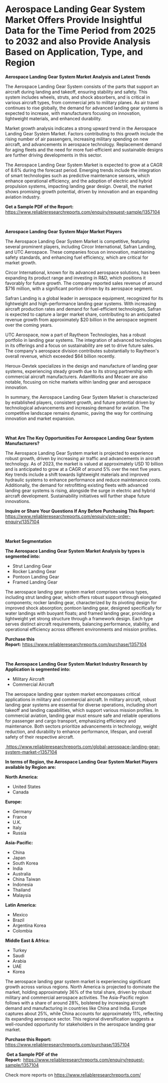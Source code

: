 <p><h1>Aerospace Landing Gear System Market Offers Provide Insightful Data for the Time Period from 2025 to 2032 and also Provide Analysis Based on Application, Type, and Region</h1></p><p><strong>Aerospace Landing Gear System Market Analysis and Latest Trends</strong></p>
<p><p>The Aerospace Landing Gear System consists of the parts that support an aircraft during landing and takeoff, ensuring stability and safety. This system includes wheels, struts, and shock absorbers, and is critical in various aircraft types, from commercial jets to military planes. As air travel continues to rise globally, the demand for advanced landing gear systems is expected to increase, with manufacturers focusing on innovation, lightweight materials, and enhanced durability.</p><p>Market growth analysis indicates a strong upward trend in the Aerospace Landing Gear System Market. Factors contributing to this growth include the rising number of air passengers, increasing military spending on new aircraft, and advancements in aerospace technology. Replacement demand for aging fleets and the need for more fuel-efficient and sustainable designs are further driving developments in this sector.</p><p>The Aerospace Landing Gear System Market is expected to grow at a CAGR of 8.6% during the forecast period. Emerging trends include the integration of smart technologies such as predictive maintenance sensors, which enhance operational efficiency, and the adoption of electric and hybrid propulsion systems, impacting landing gear design. Overall, the market shows promising growth potential, driven by innovation and an expanding aviation industry.</p></p>
<p><strong>Get a Sample PDF of the Report:&nbsp;</strong> <a href="https://www.reliableresearchreports.com/enquiry/request-sample/1357104?utm_campaign=2286&utm_medium=2&utm_source=Github&utm_content=ia&utm_term=11042025&utm_id=aerospace-landing-gear-system">https://www.reliableresearchreports.com/enquiry/request-sample/1357104</a></p>
<p>&nbsp;</p>
<p><strong>Aerospace Landing Gear System Major Market Players</strong></p>
<p><p>The Aerospace Landing Gear System Market is competitive, featuring several prominent players, including Circor International, Safran Landing, and UTC Aerospace. These companies focus on innovation, maintaining safety standards, and enhancing fuel efficiency, which are critical for market growth.</p><p>Circor International, known for its advanced aerospace solutions, has been expanding its product range and investing in R&D, which positions it favorably for future growth. The company reported sales revenue of around $716 million, with a significant portion driven by its aerospace segment. </p><p>Safran Landing is a global leader in aerospace equipment, recognized for its lightweight and high-performance landing gear systems. With increasing aircraft production rates and demand for fuel-efficient technologies, Safran is expected to capture a larger market share, contributing to an anticipated revenue growth from approximately $20 billion in the aerospace segment over the coming years.</p><p>UTC Aerospace, now a part of Raytheon Technologies, has a robust portfolio in landing gear systems. The integration of advanced technologies in its offerings and a focus on sustainability are set to drive future sales. The company's aerospace division contributes substantially to Raytheon's overall revenue, which exceeded $64 billion recently.</p><p>Heroux-Devtek specializes in the design and manufacture of landing gear systems, experiencing steady growth due to its strong partnership with commercial aircraft manufacturers. AdamWorks and Mecaer are also notable, focusing on niche markets within landing gear and aerospace innovation.</p><p>In summary, the Aerospace Landing Gear System Market is characterized by established players, consistent growth, and future potential driven by technological advancements and increasing demand for aviation. The competitive landscape remains dynamic, paving the way for continuing innovation and market expansion.</p></p>
<p>&nbsp;</p>
<p><strong>What Are The Key Opportunities For Aerospace Landing Gear System Manufacturers?</strong></p>
<p><p>The Aerospace Landing Gear System market is projected to experience robust growth, driven by increasing air traffic and advancements in aircraft technology. As of 2023, the market is valued at approximately USD 10 billion and is anticipated to grow at a CAGR of around 5% over the next five years. Key trends include a shift towards lightweight materials and improved hydraulic systems to enhance performance and reduce maintenance costs. Additionally, the demand for retrofitting existing fleets with advanced landing gear systems is rising, alongside the surge in electric and hybrid aircraft development. Sustainability initiatives will further shape future innovations.</p></p>
<p><strong>Inquire or Share Your Questions If Any Before Purchasing This Report:</strong> <a href="https://www.reliableresearchreports.com/enquiry/pre-order-enquiry/1357104?utm_campaign=2286&utm_medium=2&utm_source=Github&utm_content=ia&utm_term=11042025&utm_id=aerospace-landing-gear-system">https://www.reliableresearchreports.com/enquiry/pre-order-enquiry/1357104</a></p>
<p>&nbsp;</p>
<p><strong>Market Segmentation</strong></p>
<p><strong>The Aerospace Landing Gear System Market Analysis by types is segmented into:</strong></p>
<p><ul><li>Strut Landing Gear</li><li>Rocker Landing Gear</li><li>Pontoon Landing Gear</li><li>Framed Landing Gear</li></ul></p>
<p><p>The aerospace landing gear system market comprises various types, including strut landing gear, which offers robust support through elongated components; rocker landing gear, characterized by its pivoting design for improved shock absorption; pontoon landing gear, designed specifically for water landings with buoyant floats; and framed landing gear, providing a lightweight yet strong structure through a framework design. Each type serves distinct aircraft requirements, balancing performance, stability, and operational efficiency across different environments and mission profiles.</p></p>
<p><strong>Purchase this Report:&nbsp;</strong><a href="https://www.reliableresearchreports.com/purchase/1357104?utm_campaign=2286&utm_medium=2&utm_source=Github&utm_content=ia&utm_term=11042025&utm_id=aerospace-landing-gear-system">https://www.reliableresearchreports.com/purchase/1357104</a></p>
<p>&nbsp;</p>
<p><strong>The Aerospace Landing Gear System Market Industry Research by Application is segmented into:</strong></p>
<p><ul><li>Military Aircraft</li><li>Commercial Aircraft</li></ul></p>
<p><p>The aerospace landing gear system market encompasses critical applications in military and commercial aircraft. In military aircraft, robust landing gear systems are essential for diverse operations, including short takeoff and landing capabilities, which support various mission profiles. In commercial aviation, landing gear must ensure safe and reliable operations for passenger and cargo transport, emphasizing efficiency and maintenance. Both sectors prioritize advancements in technology, weight reduction, and durability to enhance performance, lifespan, and overall safety of their respective aircraft.</p></p>
<p><a href="https://www.reliableresearchreports.com/global-aerospace-landing-gear-system-market-r1357104?utm_campaign=2286&utm_medium=2&utm_source=Github&utm_content=ia&utm_term=11042025&utm_id=aerospace-landing-gear-system">&nbsp;https://www.reliableresearchreports.com/global-aerospace-landing-gear-system-market-r1357104</a></p>
<p><strong>In terms of Region, the Aerospace Landing Gear System Market Players available by Region are:</strong></p>
<p>
    <p> <strong> North America: </strong>
        <ul>
            <li>United States</li>
            <li>Canada</li>
        </ul>
        </p> 
    <p> <strong> Europe: </strong>
        <ul>
            <li>Germany</li>
            <li>France</li>
            <li>U.K.</li>
            <li>Italy</li>
            <li>Russia</li>
        </ul>
        </p> 
    <p> <strong> Asia-Pacific: </strong>
        <ul>
            <li>China</li>
            <li>Japan</li>
            <li>South Korea</li>
            <li>India</li>
            <li>Australia</li>
            <li>China Taiwan</li>
            <li>Indonesia</li>
            <li>Thailand</li>
            <li>Malaysia</li>
        </ul>
        </p> 
    <p> <strong> Latin America: </strong>
        <ul>
            <li>Mexico</li>
            <li>Brazil</li>
            <li>Argentina Korea</li>
            <li>Colombia</li>
        </ul>
        </p> 
    <p> <strong> Middle East & Africa: </strong>
        <ul>
            <li>Turkey</li>
            <li>Saudi</li>
            <li>Arabia</li>
            <li>UAE</li>
            <li>Korea</li>
        </ul>
    </p>
    </p>
<p><p>The aerospace landing gear system market is experiencing significant growth across various regions. North America is projected to dominate the market, holding approximately 36% of the total share, driven by robust military and commercial aerospace activities. The Asia-Pacific region follows with a share of around 28%, bolstered by increasing aircraft demand and manufacturing in countries like China and India. Europe captures about 25%, while China accounts for approximately 11%, reflecting its expanding aerospace sector. This regional diversification suggests a well-rounded opportunity for stakeholders in the aerospace landing gear market.</p></p>
<p><strong>Purchase this Report: </strong><a href="https://www.reliableresearchreports.com/purchase/1357104?utm_campaign=2286&utm_medium=2&utm_source=Github&utm_content=ia&utm_term=11042025&utm_id=aerospace-landing-gear-system">https://www.reliableresearchreports.com/purchase/1357104</a></p>
<p>&nbsp;<strong>Get a Sample PDF of the Report:&nbsp;&nbsp;</strong><a href="https://www.reliableresearchreports.com/enquiry/request-sample/1357104?utm_campaign=2286&utm_medium=2&utm_source=Github&utm_content=ia&utm_term=11042025&utm_id=aerospace-landing-gear-system">https://www.reliableresearchreports.com/enquiry/request-sample/1357104</a></p>
<p><strong></strong></p>
<p>Check more reports on <a href="https://www.reliableresearchreports.com/?utm_campaign=2286&utm_medium=2&utm_source=Github&utm_content=ia&utm_term=11042025&utm_id=aerospace-landing-gear-system">https://www.reliableresearchreports.com/</a></p>
